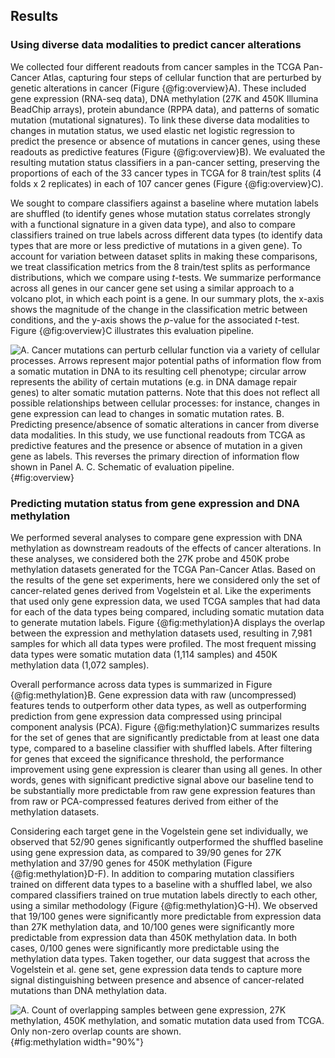 ## Results

### Using diverse data modalities to predict cancer alterations

We collected four different readouts from cancer samples in the TCGA Pan-Cancer Atlas, capturing four steps of cellular function that are perturbed by genetic alterations in cancer (Figure {@fig:overview}A).
These included gene expression (RNA-seq data), DNA methylation (27K and 450K Illumina BeadChip arrays), protein abundance (RPPA data), and patterns of somatic mutation (mutational signatures).
To link these diverse data modalities to changes in mutation status, we used elastic net logistic regression to predict the presence or absence of mutations in cancer genes, using these readouts as predictive features (Figure {@fig:overview}B).
We evaluated the resulting mutation status classifiers in a pan-cancer setting, preserving the proportions of each of the 33 cancer types in TCGA for 8 train/test splits (4 folds x 2 replicates) in each of 107 cancer genes (Figure {@fig:overview}C).

We sought to compare classifiers against a baseline where mutation labels are shuffled (to identify genes whose mutation status correlates strongly with a functional signature in a given data type), and also to compare classifiers trained on true labels across different data types (to identify data types that are more or less predictive of mutations in a given gene).
To account for variation between dataset splits in making these comparisons, we treat classification metrics from the 8 train/test splits as performance distributions, which we compare using _t_-tests.
We summarize performance across all genes in our cancer gene set using a similar approach to a volcano plot, in which each point is a gene.
In our summary plots, the x-axis shows the magnitude of the change in the classification metric between conditions, and the y-axis shows the _p_-value for the associated _t_-test.
Figure {@fig:overview}C illustrates this evaluation pipeline.

![
**A.** Cancer mutations can perturb cellular function via a variety of cellular processes.
Arrows represent major potential paths of information flow from a somatic mutation in DNA to its resulting cell phenotype; circular arrow represents the ability of certain mutations (e.g. in DNA damage repair genes) to alter somatic mutation patterns.
Note that this does not reflect all possible relationships between cellular processes: for instance, changes in gene expression can lead to changes in somatic mutation rates.
**B.** Predicting presence/absence of somatic alterations in cancer from diverse data modalities.
In this study, we use functional readouts from TCGA as predictive features and the presence or absence of mutation in a given gene as labels.
This reverses the primary direction of information flow shown in Panel A.
**C.** Schematic of evaluation pipeline.
](images/figure_1.png){#fig:overview}

### Predicting mutation status from gene expression and DNA methylation

We performed several analyses to compare gene expression with DNA methylation as downstream readouts of the effects of cancer alterations.
In these analyses, we considered both the 27K probe and 450K probe methylation datasets generated for the TCGA Pan-Cancer Atlas.
Based on the results of the gene set experiments, here we considered only the set of cancer-related genes derived from Vogelstein et al.
Like the experiments that used only gene expression data, we used TCGA samples that had data for each of the data types being compared, including somatic mutation data to generate mutation labels.
Figure {@fig:methylation}A displays the overlap between the expression and methylation datasets used, resulting in 7,981 samples for which all data types were profiled.
The most frequent missing data types were somatic mutation data (1,114 samples) and 450K methylation data (1,072 samples).

Overall performance across data types is summarized in Figure {@fig:methylation}B.
Gene expression data with raw (uncompressed) features tends to outperform other data types, as well as outperforming prediction from gene expression data compressed using principal component analysis (PCA).
Figure {@fig:methylation}C summarizes results for the set of genes that are significantly predictable from at least one data type, compared to a baseline classifier with shuffled labels.
After filtering for genes that exceed the significance threshold, the performance improvement using gene expression is clearer than using all genes.
In other words, genes with significant predictive signal above our baseline tend to be substantially more predictable from raw gene expression features than from raw or PCA-compressed features derived from either of the methylation datasets.

<!-- TODO: fix weird gene counts here too -->
Considering each target gene in the Vogelstein gene set individually, we observed that 52/90 genes significantly outperformed the shuffled baseline using gene expression data, as compared to 39/90 genes for 27K methylation and 37/90 genes for 450K methylation (Figure {@fig:methylation}D-F).
In addition to comparing mutation classifiers trained on different data types to a baseline with a shuffled label, we also compared classifiers trained on true mutation labels directly to each other, using a similar methodology (Figure {@fig:methylation}G-H).
We observed that 19/100 genes were significantly more predictable from expression data than 27K methylation data, and 10/100 genes were significantly more predictable from expression data than 450K methylation data.
In both cases, 0/100 genes were significantly more predictable using the methylation data types.
Taken together, our data suggest that across the Vogelstein et al. gene set, gene expression data tends to capture more signal distinguishing between presence and absence of cancer-related mutations than DNA methylation data.


![
**A.** Count of overlapping samples between gene expression, 27K methylation, 450K methylation, and somatic mutation data used from TCGA.
Only non-zero overlap counts are shown.
](images/figure_3.png){#fig:methylation width="90%"}
